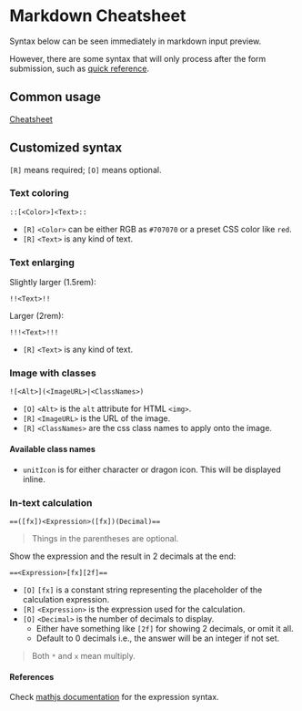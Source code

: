 # Markdown Cheatsheet

Syntax below can be seen immediately in markdown input preview.

However, there are some syntax that will only process after the form submission,
such as [quick reference](/doc/quickReference.md).

## Common usage

[Cheatsheet](https://www.markdownguide.org/cheat-sheet/)

## Customized syntax

`[R]` means required; `[O]` means optional.

### Text coloring

```
::[<Color>]<Text>::
```

- `[R]` `<Color>` can be either RGB as `#707070` or a preset CSS color like `red`.
- `[R]` `<Text>` is any kind of text.

### Text enlarging

Slightly larger (1.5rem):

```
!!<Text>!!
```

Larger (2rem):

```
!!!<Text>!!!
```

- `[R]` `<Text>` is any kind of text.

### Image with classes

```
![<Alt>](<ImageURL>|<ClassNames>)
```

- `[O]` `<Alt>` is the `alt` attribute for HTML `<img>`.
- `[R]` `<ImageURL>` is the URL of the image.
- `[R]` `<ClassNames>` are the css class names to apply onto the image.

#### Available class names

- `unitIcon` is for either character or dragon icon. This will be displayed inline.

### In-text calculation

```
==([fx])<Expression>([fx])(Decimal)==
```

> Things in the parentheses are optional.

Show the expression and the result in 2 decimals at the end:

```
==<Expression>[fx][2f]==
```

- `[O]` `[fx]` is a constant string representing the placeholder of the calculation expression.
- `[R]` `<Expression>` is the expression used for the calculation.
- `[O]` `<Decimal>` is the number of decimals to display.
  - Either have something like `[2f]` for showing 2 decimals, or omit it all.
  - Default to 0 decimals i.e., the answer will be an integer if not set.

> Both `*` and `x` mean multiply.

#### References

Check [mathjs documentation](https://mathjs.org/docs/expressions/syntax.html)
for the expression syntax.
